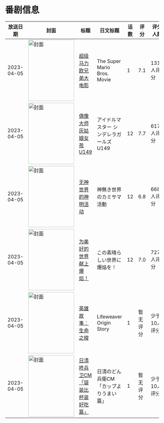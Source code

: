 # 番剧信息

|放送日期|封面|标题|日文标题|话数|评分|评分人数|
|---|---|---|---|---|---|---|
|2023-04-05|<img src="//lain.bgm.tv/pic/cover/c/4e/d2/235920_WQH1U.jpg" alt="封面" style="width:150px;height:200px;object-fit:cover;">|[超级马力欧兄弟大电影](https://bangumi.tv/subject/235920)|The Super Mario Bros. Movie|1|7.1|1317人评分|
|2023-04-05|<img src="//lain.bgm.tv/pic/cover/c/58/c1/376703_g5559.jpg" alt="封面" style="width:150px;height:200px;object-fit:cover;">|[偶像大师 灰姑娘女孩 U149](https://bangumi.tv/subject/376703)|アイドルマスター シンデレラガールズ U149|12|7.7|6171人评分|
|2023-04-05|<img src="//lain.bgm.tv/pic/cover/c/e5/59/377607_8w26i.jpg" alt="封面" style="width:150px;height:200px;object-fit:cover;">|[无神世界的神明活动](https://bangumi.tv/subject/377607)|神無き世界のカミサマ活動|12|6.8|6689人评分|
|2023-04-05|<img src="//lain.bgm.tv/pic/cover/c/c7/89/385209_hWE7n.jpg" alt="封面" style="width:150px;height:200px;object-fit:cover;">|[为美好的世界献上爆焰！](https://bangumi.tv/subject/385209)|この素晴らしい世界に爆焔を！|12|7.0|7276人评分|
|2023-04-05|<img src="//lain.bgm.tv/pic/cover/c/5d/17/427937_DWfTH.jpg" alt="封面" style="width:150px;height:200px;object-fit:cover;">|[英雄故事：生命之梭](https://bangumi.tv/subject/427937)|Lifeweaver Origin Story|1|暂无评分|少于10人评分|
|2023-04-05|<img src="//lain.bgm.tv/pic/cover/c/e6/e3/500638_NmqtD.jpg" alt="封面" style="width:150px;height:200px;object-fit:cover;">|[日清咚兵卫CM「袋装比杯装好吃篇」](https://bangumi.tv/subject/500638)|日清のどん兵衛CM「カップよりうまい 篇」|1|暂无评分|少于10人评分|
